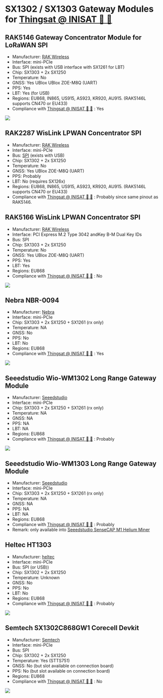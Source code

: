 # SX1302 / SX1303 Gateway Modules for [Thingsat @ INISAT 📡 🚀](../2U-PCB-Com_Nucleo-L432kC/Com_Nucleo-L432kc)

## RAK5146 Gateway Concentrator Module for LoRaWAN SPI

* Manufacturer: [RAK Wireless](https://store.rakwireless.com/products/wislink-concentrator-module-sx1303-rak5146-lorawan?srsltid=AfmBOorAl43FJtvq0f6k6GQTX6-MeB1SWc8eSZecXvENYsJIkCYQmvOO&variant=39667784908998)
* Interface: mini-PCIe
* Bus: SPI (exists with USB interface with SX1261 for LBT)
* Chip: SX1303 + 2x SX1250
* Temperature: No
* GNSS: Yes UBlox UBlox ZOE-M8Q (UART)
* PPS: Yes
* LBT: Yes (for USB)
* Regions: EU868, IN865, US915, AS923, KR920, AU915. (RAK5146L supports CN470 or EU433)
* Compliance with [ Thingsat @ INISAT 📡 🚀](../2U-PCB-Com_Nucleo-L432kC/Com_Nucleo-L432kc) : Yes

![](images/rak5146-pinout.png)

## RAK2287 WisLink LPWAN Concentrator SPI

* Manufacturer: [RAK Wireless](https://docs.rakwireless.com/Product-Categories/WisLink/RAK2287/Overview/#product-description)
* Interface: mini-PCIe
* Bus: [SPI](https://store.rakwireless.com/products/wislink-concentrator-module-sx1302-rak2287-lorawan?variant=39660564283590) (exists with USB)
* Chip: SX1302 + 2x SX1250
* Temperature: No
* GNSS: Yes UBlox ZOE-M8Q (UART)
* PPS: Probably
* LBT: No (requires SX126x)
* Regions: EU868, IN865, US915, AS923, KR920, AU915. (RAK5146L supports CN470 or EU433)
* Compliance with [ Thingsat @ INISAT 📡 🚀](../2U-PCB-Com_Nucleo-L432kC/Com_Nucleo-L432kc) : Probably since same pinout as RAK5146.


## RAK5166 WisLink LPWAN Concentrator SPI

* Manufacturer: [RAK Wireless](https://docs.rakwireless.com/product-categories/wislink/rak5166/overview)
* Interface: PCI Express M.2 Type 3042 andKey B-M Dual Key IDs
* Bus: SPI
* Chip: SX1303 + 2x SX1250
* Temperature: No
* GNSS: Yes UBlox ZOE-M8Q (UART)
* PPS: Yes
* LBT: Yes
* Regions: EU868
* Compliance with [ Thingsat @ INISAT 📡 🚀](../2U-PCB-Com_Nucleo-L432kC/Com_Nucleo-L432kc) : No

![](images/rak5166-pinout.png)

## Nebra NBR-0094

* Manufacturer: [Nebra](https://support.nebra.com/support/solutions/articles/24000078841-nebra-sx1302-3-concentrator-module)
* Interface: mini-PCIe
* Chip: SX1303 + 2x SX1250 + SX1261 (rx only)
* Temperature: NA
* GNSS: No
* PPS: No
* LBT: No
* Regions: EU868
* Compliance with [ Thingsat @ INISAT 📡 🚀](../2U-PCB-Com_Nucleo-L432kC/Com_Nucleo-L432kc) : Yes

![](images/nbr0094-pinout.jpg)

## Seeedstudio Wio-WM1302 Long Range Gateway Module

* Manufacturer: [Seeedstudio](https://www.seeedstudio.com/WM1302-LoRaWAN-Gateway-Module-SPI-EU868-p-4889.html
)
* Interface: mini-PCIe
* Chip: SX1303 + 2x SX1250 + SX1261 (rx only)
* Temperature: NA
* GNSS: NA
* PPS: NA
* LBT: NA
* Regions: EU868
* Compliance with [ Thingsat @ INISAT 📡 🚀](../2U-PCB-Com_Nucleo-L432kC/Com_Nucleo-L432kc) : Probably

![](images/wm1302-pinout.jpg)

## Seeedstudio Wio-WM1303 Long Range Gateway Module

* Manufacturer: [Seeedstudio](https://wiki.seeedstudio.com/Network/SenseCAP_Network/SenseCAP_M1-Helium_gateway/SenseCAP_M1_Overview/)
* Interface: mini-PCIe
* Chip: SX1303 + 2x SX1250 + SX1261 (rx only)
* Temperature: NA
* GNSS: NA
* PPS: NA
* LBT: NA
* Regions: EU868
* Compliance with [ Thingsat @ INISAT 📡 🚀](../2U-PCB-Com_Nucleo-L432kC/Com_Nucleo-L432kc) : Probably
* Remark: only available into [Seeedstudio SenseCAP M1 Helium Miner](https://wiki.seeedstudio.com/Network/SenseCAP_Network/SenseCAP_M1-Helium_gateway/SenseCAP_M1_Overview/)


## Heltec HT1303

* Manufacturer: [heltec](https://heltec.org/project/ht1303/)
* Interface: mini-PCIe
* Bus: SPI (or USB))
* Chip: SX1302 + 2x SX1250
* Temperature: Unknown
* GNSS: No
* PPS: No
* LBT: No
* Regions: EU868
* Compliance with [ Thingsat @ INISAT 📡 🚀](../2U-PCB-Com_Nucleo-L432kC/Com_Nucleo-L432kc) : Probably

![](images/ht1303-pinout.jpg)

##  Semtech SX1302C868GW1 Corecell Devkit

* Manufacturer: [Semtech](https://www.semtech.fr/products/wireless-rf/lora-core/sx1302cssxxxgw1)
* Interface: mini-PCIe
* Bus: SPI
* Chip: SX1302 + 2x SX1250
* Temperature: Yes (STTS751)
* GNSS: No (but slot available on connection board)
* PPS: No (but slot available on connection board)
* Regions: EU868
* Compliance with [ Thingsat @ INISAT 📡 🚀](../2U-PCB-Com_Nucleo-L432kC/Com_Nucleo-L432kc) : No

![](images/sx1302cssxxxgw1-pinout.jpg)



